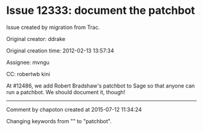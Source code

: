 # Issue 12333: document the patchbot

Issue created by migration from Trac.

Original creator: ddrake

Original creation time: 2012-02-13 13:57:34

Assignee: mvngu

CC:  robertwb kini

At #12486, we add Robert Bradshaw's patchbot to Sage so that anyone can run a patchbot. We should document it, though!


---

Comment by chapoton created at 2015-07-12 11:34:24

Changing keywords from "" to "patchbot".
